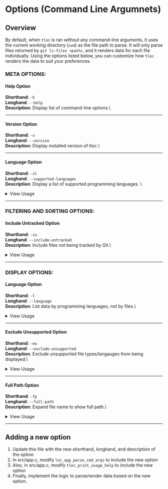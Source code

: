# Options (Command Line Argumnets)

## Overview

By default, when `tloc` is ran without any command-line arguments, it uses the 
current working directory (`cwd`) as the file path to parse. It will only parse 
files returned by `git ls-files <path>`, and it renders data for each file individually. 
Using the options listed below, you can customize how `tloc` renders the data to 
suit your preferences.

### META OPTIONS:

#### Help Option

**Shorthand**:   `-h`\
**Longhand**:    `--help`\
**Description**: Display list of command-line options.\

---

#### Version Option

**Shorthand**:   `-v`\
**Longhand**:    `--version`\
**Description**: Display installed version of tloc.\ 

---

#### Language Option

**Shorthand**:   `-sl`\
**Longhand**:    `--supported-languages`\
**Description**: Display a list of supported programming languages. \ 

<details>
<summary>View Usage</summary>
<pre>
$ tloc -sl
----------------------------------
Language             Extensions
----------------------------------
C                    c
C/C++ Header         h, hpp
C++                  cpp
Markdown             md
JavaScript           js
TypeScript           ts
</pre>
Files with an unsupported language will be tracked as `N/A` where only total lines
is counted.
</details>

---

### FILTERING AND SORTING OPTIONS:

#### Include Untracked Option

**Shorthand**:   `-iu`\
**Longhand**:    `--include-untracked`\
**Description**: Include files not being tracked by Git.\ 

<details>
<summary>View Usage</summary>
<pre>
$ git status
On branch main
Your branch is up to date with 'origin/main'.

Untracked files:
  (use "git add <file>..." to include in what will be committed)
        src/file_not_tracked.c

no changes added to commit (use "git add" and/or "git commit -a")
</pre>

Using git status, you can see `src/file_not_tracked.c` is an untracked file. Therefore,
running `tloc` without `-iu` flag, will ignore the untracked file. 

<pre> 
$ tloc src
------------------------------------------------------------------------------------------------
File name                                    blank        comment           code          total
------------------------------------------------------------------------------------------------
./app.c                                         55             21            367            443
./app.h                                          6              0             30             36
./language.c                                    10             18             50             78
./language.h                                     4              0             13             17
./summary.c                                      2              3             19             24
./summary.h                                      4              0             21             25
./tloc.c                                         3              0             15             18
./utils.c                                       16             40             49            105
./utils.h                                        2              0              7              9
------------------------------------------------------------------------------------------------
TOTAL:                                         102             82            571            755
------------------------------------------------------------------------------------------------
</pre>
<pre>
$ tloc src -iu
------------------------------------------------------------------------------------------------
File name                                    blank        comment           code          total
------------------------------------------------------------------------------------------------
./utils.h                                        2              0              7              9
./language.h                                     4              0             13             17
./app.h                                          6              0             30             36
./summary.c                                      2              3             19             24
./utils.c                                       16             40             49            105
./file_not_tracked.c                             0              0              0              0
./language.c                                    10             18             50             78
./summary.h                                      4              0             21             25
./tloc.c                                         3              0             15             18
./app.c                                         55             21            367            443
------------------------------------------------------------------------------------------------
TOTAL:                                         102             82            571            755
------------------------------------------------------------------------------------------------
</pre>
</details>

---

### DISPLAY OPTIONS:

#### Language Option

**Shorthand**:   `-l`\
**Longhand**:    `--language`\
**Description**: List data by programming languages, not by files.\ 

<details>
<summary>View Usage</summary>
<pre>
$ tloc -l
-------------------------------------------------------------------------------------------
Language                 files          blank        comment           code          total
-------------------------------------------------------------------------------------------
N/A                          8              0              0              0            749
Markdown                     5            104              0            310            414
C                            5             86             82            500            668
C/C++ Header                 4             16              0             71             87
-------------------------------------------------------------------------------------------
TOTAL:                      22            206             82            881           1918
-------------------------------------------------------------------------------------------
</pre>
</details>

---

#### Exclude Unsupported Option

**Shorthand**:   `-eu`\
**Longhand**:    `--exclude-unsupported`\
**Description**: Exclude unsupported file types/langauges from being displayed.\ 

<details>
<summary>View Usage</summary>
<pre>
$ tloc -l -eu
-------------------------------------------------------------------------------------------
Language                 files          blank        comment           code          total
-------------------------------------------------------------------------------------------
Markdown                     5            111              0            324            435
C                            5             86             82            500            668
C/C++ Header                 4             16              0             71             87
-------------------------------------------------------------------------------------------
TOTAL:                      14            213             82            895           1190
-------------------------------------------------------------------------------------------
</pre>
<pre>
$ tloc -l
-------------------------------------------------------------------------------------------
Language                 files          blank        comment           code          total
-------------------------------------------------------------------------------------------
N/A                          8              0              0              0            749
Markdown                     5            104              0            310            414
C                            5             86             82            500            668
C/C++ Header                 4             16              0             71             87
-------------------------------------------------------------------------------------------
TOTAL:                      22            206             82            881           1918
-------------------------------------------------------------------------------------------
</pre>

Comparing `tloc -l -eu` and `tloc -l`, you can see that the `N/A` grouping is no 
longer being rendered. If you omit `-l` option, files whose supported language 
is not known, will also not be displayed.

</details>

---

#### Full Path Option

**Shorthand**:   `-fp`\
**Longhand**:    `--full-path`\
**Description**: Expand file name to show full path.\ 

<details>
<summary>View Usage</summary>
<pre>
$ tloc ../aoc/2023/src -iu -fp
------------------------------------------------------------------------------------------------
File name                                    blank        comment           code          total
------------------------------------------------------------------------------------------------
../aoc/2023/src/day_05/day_05.cpp               10              4             55             69
../aoc/2023/src/day_05/day_05.h                  3              0              8             11
../aoc/2023/src/day_02/day_02.cpp                3              0             87             90
../aoc/2023/src/day_02/day_02.h                  3              0              8             11
../aoc/2023/src/day_03/day_03.h                  3              0              8             11
../aoc/2023/src/day_03/day_03.cpp                5              0            110            115
../aoc/2023/src/day_04/day_04.cpp                3              0             70             73
../aoc/2023/src/day_04/day_04.h                  3              0              8             11
../aoc/2023/src/template/day_x.h                 3              0              8             11
../aoc/2023/src/template/day_x.cpp               2              0              8             10
../aoc/2023/src/day_01/day_01.cpp                5              0             68             73
../aoc/2023/src/day_01/day_01.h                  3              0              8             11
../aoc/2023/src/day_06/day_06.cpp                7              0             67             74
../aoc/2023/src/day_06/day_06.h                  3              0              8             11
../aoc/2023/src/day_08/day_08.h                  3              0              8             11
../aoc/2023/src/day_08/day_08.cpp               15              0             98            113
../aoc/2023/src/day_09/day_09.h                  3              0              8             11
../aoc/2023/src/day_09/day_09.cpp                8              0             79             87
../aoc/2023/src/day_07/day_07.h                  3              0              8             11
../aoc/2023/src/day_07/day_07.cpp               19              3            133            155
../aoc/2023/src/main.cpp                         6              0            104            110
------------------------------------------------------------------------------------------------
TOTAL:                                         113              7            959           1079
------------------------------------------------------------------------------------------------
</pre>
<pre>
$ tloc ../aoc/2023/src -iu
------------------------------------------------------------------------------------------------
File name                                    blank        comment           code          total
------------------------------------------------------------------------------------------------
./day_05/day_05.cpp                             10              4             55             69
./day_05/day_05.h                                3              0              8             11
./day_02/day_02.cpp                              3              0             87             90
./day_02/day_02.h                                3              0              8             11
./day_03/day_03.h                                3              0              8             11
./day_03/day_03.cpp                              5              0            110            115
./day_04/day_04.cpp                              3              0             70             73
./day_04/day_04.h                                3              0              8             11
./template/day_x.h                               3              0              8             11
./template/day_x.cpp                             2              0              8             10
./day_01/day_01.cpp                              5              0             68             73
./day_01/day_01.h                                3              0              8             11
./day_06/day_06.cpp                              7              0             67             74
./day_06/day_06.h                                3              0              8             11
./day_08/day_08.h                                3              0              8             11
./day_08/day_08.cpp                             15              0             98            113
./day_09/day_09.h                                3              0              8             11
./day_09/day_09.cpp                              8              0             79             87
./day_07/day_07.h                                3              0              8             11
./day_07/day_07.cpp                             19              3            133            155
./main.cpp                                       6              0            104            110
------------------------------------------------------------------------------------------------
TOTAL:                                         113              7            959           1079
------------------------------------------------------------------------------------------------
</pre>

By default, if `-fp` is not passed in and the provided path is a directory of files,
`tloc` will trim the provided path from each individual file name to save on space
when displaying.

</details>

---

## Adding a new option

1. Update this file with the new shorthand, longhand, and description of the option
2. In src/app.c, modify `loc_app_parse_cmd_args` to include the new option
3. Also, in src/app.c, modify `tloc_print_usage_help` to include the new option
4. Finally, implement the logic to parse/render data based on the new option.
